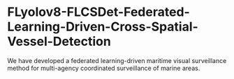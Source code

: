 # FLyolov8-FLCSDet-Federated-Learning-Driven-Cross-Spatial-Vessel-Detection
We have developed a federated learning-driven maritime visual surveillance method for multi-agency coordinated surveillance of marine areas.
